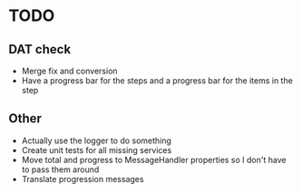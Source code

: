 # TODO

## DAT check

* Merge fix and conversion
* Have a progress bar for the steps and a progress bar for the items in the step

## Other

* Actually use the logger to do something
* Create unit tests for all missing services
* Move total and progress to MessageHandler properties so I don't have to pass them around
* Translate progression messages
